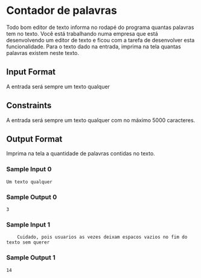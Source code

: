 # Contador de palavras

Todo bom editor de texto informa no rodapé do programa quantas palavras tem no texto. Você está trabalhando numa empresa que está desenvolvendo um editor de texto e ficou com a tarefa de desenvolver esta funcionalidade. Para o texto dado na entrada, imprima na tela quantas palavras existem neste texto.

## Input Format

A entrada será sempre um texto qualquer

## Constraints

A entrada será sempre um texto qualquer com no máximo 5000 caracteres.

## Output Format

Imprima na tela a quantidade de palavras contidas no texto.

### Sample Input 0

```
Um texto qualquer
```

### Sample Output 0

```
3
```
### Sample Input 1

```
    Cuidado, pois usuarios as vezes deixam espacos vazios no fim do texto sem querer 
```

### Sample Output 1

```
14
```